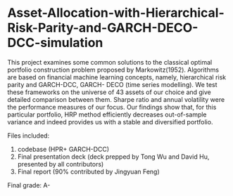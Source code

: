 # Asset-Allocation-with-Hierarchical-Risk-Parity-and-GARCH-DECO-DCC-simulation
This project examines some common solutions to the classical optimal portfolio construction problem proposed by Markowitz(1952). Algorithms are based on financial machine learning concepts, namely, hierarchical risk parity and GARCH-DCC, GARCH- DECO (time series modelling). We test these frameworks on the universe of 43 assets of our choice and give detailed comparison between them. Sharpe ratio and annual volatility were the performance measures of our focus. Our findings show that, for this particular portfolio, HRP method efficiently decreases out-of-sample variance and indeed provides us with a stable and diversified portfolio.

Files included: 
1. codebase (HPR+ GARCH-DCC)
2. Final presentation deck (deck prepped by Tong Wu and David Hu, presented by all contributors)
3. Final report (90% contributed by Jingyuan Feng)

Final grade: A-
